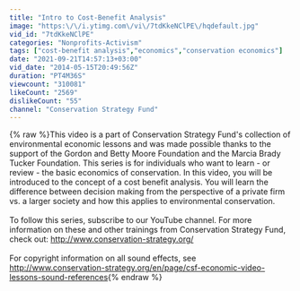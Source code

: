 ```yaml
---
title: "Intro to Cost-Benefit Analysis"
image: "https:\/\/i.ytimg.com\/vi\/7tdKkeNClPE\/hqdefault.jpg"
vid_id: "7tdKkeNClPE"
categories: "Nonprofits-Activism"
tags: ["cost-benefit analysis","economics","conservation economics"]
date: "2021-09-21T14:57:13+03:00"
vid_date: "2014-05-15T20:49:56Z"
duration: "PT4M36S"
viewcount: "310081"
likeCount: "2569"
dislikeCount: "55"
channel: "Conservation Strategy Fund"
---
```

{% raw %}This video is a part of Conservation Strategy Fund's collection of environmental economic lessons and was made possible thanks to the support of the Gordon and Betty Moore Foundation and the Marcia Brady Tucker Foundation.  This series is for individuals who want to learn - or review - the basic economics of conservation.  In this video, you will be introduced to the concept of a cost benefit analysis.  You will learn the difference between decision making from the perspective of a private firm vs. a larger society and how this applies to environmental conservation. <br /><br />To follow this series, subscribe to our YouTube channel.  For more information on these and other trainings from Conservation Strategy Fund, check out: <a rel="nofollow" target="blank" href="http://www.conservation-strategy.org/">http://www.conservation-strategy.org/</a><br /><br />For copyright information on all sound effects, see <a rel="nofollow" target="blank" href="http://www.conservation-strategy.org/en/page/csf-economic-video-lessons-sound-references">http://www.conservation-strategy.org/en/page/csf-economic-video-lessons-sound-references</a>{% endraw %}
